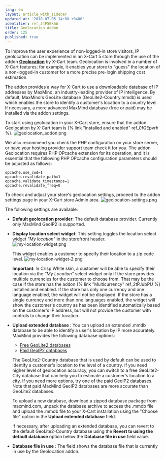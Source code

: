 ```yaml
---
lang: en
layout: article_with_sidebar
updated_at: '2018-07-05 14:08 +0400'
identifier: ref_34F5BkhW
title: Geolocation Addon
order: 125
published: true
---
```

To improve the user experience of non-logged-in store visitors, IP geolocation can be implemented in an X-Cart 5 store through the use of the addon **[Geolocation](https://market.x-cart.com/addons/geolocation.html)** by X-Cart team. Geolocation is involved in a number of X-Cart features; for example, it enables your store to "guess" the location of a non-logged-in customer for a more precise pre-login shipping cost estimation. 

The addon provides a way for X-Cart to use a downloadable database of IP addresses by MaxMind, an industry-leading provider of IP intelligence. By default, MaxMind's GeoLite database (GeoLite2-Country.mmdb) is used which enables the store to identify a customer's location to a country level. If necessary, a more advanced MaxMind database (free or paid) may be installed via the addon settings.   

To start using geolocation in your X-Cart store, ensure that the addon Geolocation by X-Cart team is {% link "installed and enabled" ref_0fGEpvrh %}. 
![geolocation_addon.png]({{site.baseurl}}/attachments/ref_34F5BkhW/geolocation_addon.png)

We also recommend you check the PHP configuration on your store server, or have your hosting provider support team check it for you. The addon Geolocation requires PHP OPcache extension for its operation, and it is essential that the following PHP OPcache configuration parameters should be adjusted as follows:

```
opcache.use_cwd=1
opcache.revalidate_path=1
opcache.validate_timestamps=1
opcache.revalidate_freq=0
```

To check and adjust your store's geolocation settings, proceed to the addon settings page in your X-Cart store Admin area.
![geolocation-settings.png]({{site.baseurl}}/attachments/ref_2tPJubPU/geolocation-settings.png)

The following settings are available:

* **Default geolocation provider**: The default database provider. Currently only MaxMind GeoIP2 is supported.

* **Display location select widget**: This setting toggles the location select widget _"My location"_ in the storefront header.  
    ![my-location-widget.png]({{site.baseurl}}/attachments/ref_34F5BkhW/my-location-widget.png)
    
    This widget enables a customer to specify their location to a zip code level. 
    ![my-location-widget-2.png]({{site.baseurl}}/attachments/ref_34F5BkhW/my-location-widget-2.png)
    
    **Important**:
    In Crisp White skin, a customer will be able to specify their location via the _"My Location"_ select widget only if the store provides multiple currencies for the customer to choose from. That may be the case if the store has the addon {% link "Multicurrency" ref_2tPJubPU %} installed and enabled. 
    If the store has only one currency and one language enabled, the widget will not be displayed.
    If the store has a single currency and more than one languages enabled, the widget will show the customer's country as has been identified automatically based on the customer's IP address, but will not provide the customer with controls to change their location. 
    
* **Upload extended database** : You can upload an extended .mmdb database to be able to identify a user's location by IP more accurately. 
    MaxMind provides the following database options:
    * [Free GeoLite2 databases](https://dev.maxmind.com/geoip/geoip2/geolite2/ "Geolocation Addon")
    * [Paid GeoIP2 databases](https://www.maxmind.com/en/geoip2-databases?%25refID=xcart%25 "Geolocation Addon")
    
    The GeoLite2-Country database that is used by default can be used to identify a customer's location to the level of a country. If you need higher level of geolocation accuracy, you can switch to a free GeoLite2-City database that can help you to estimate a customer's location to a city. If you need more options, try one of the paid GeoIP2 databases. Note that paid MaxMind GeoIP2 databases are more accurate than GeoLite2 databases. 
    
    To upload a new database, download a zipped database package from maxmind.com, unpack the database archive to access the .mmdb file and upload the .mmdb file to your X-Cart installation using the "Choose file" option in the **Upload extended database** field. 
      
    If necessary, after uploading an extended database, you can revert to the default GeoLite2-Country database using the **Revert to using the default database** option below the **Database file in use** field value.
      
* **Database file in use** : The field shows the database file that is currently in use by the Geolocation addon.
